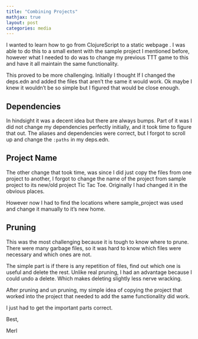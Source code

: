 ```yaml
---
title: "Combining Projects"
mathjax: true
layout: post
categories: media
---
```


I wanted to learn how to go from ClojureScript to a static webpage .
I was able to do this to a small extent with the sample project I mentioned before, however what I needed to do was to change my previous TTT game to this and have it all maintain the same functionality.

This proved to be more challenging. Initially I thought If I changed the deps.edn and added the files that aren’t the same it would work. Ok maybe I knew it wouldn’t be so simple but I figured that would be close enough.
## Dependencies
In hindsight it was a decent idea but there are always bumps. Part of it was I did not change my dependencies perfectly initially, and it took time to figure that out.
The  aliases and dependencies were correct, but I forgot to scroll up and change the `:paths` in my deps.edn.


## Project Name

The other change that took time, was since I did just copy the files from one project to another, I forgot to change the name of the project from sample project to its new/old project Tic Tac Toe. Originally I had changed it in the obvious places.

However now I had to find the locations where sample_project was used and change it manually to it’s new home.

## Pruning
This was the most challenging because it is tough to know where to prune. There were many garbage files, so it was hard to know which files were necessary and which ones are not.

The simple part is if there is any repetition of files, find out which one is useful and delete the rest.
Unlike real pruning, I had an advantage because I could undo a delete. Which makes deleting slightly less nerve wracking.

After pruning and un pruning, my simple idea of copying the project that worked into the project that needed to add the same functionality did work.

I just had to get the important parts correct.


Best,

Merl
